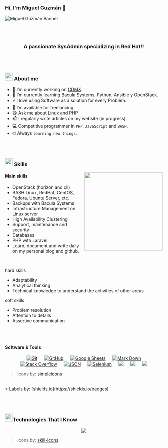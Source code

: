 ### Hi, I'm Miguel Guzmán 👋

![Miguel Guzmán Banner](https://drive.google.com/uc?export=view&id=1z__1rSXvypqkeb3T2vnCZwWi2P9RhdOH)

<br><br>

<h3 align="center">A passionate SysAdmin specializing in Red Hat!!</h3> 

<br><br>

### <img src="https://media2.giphy.com/media/QssGEmpkyEOhBCb7e1/giphy.gif?cid=ecf05e47a0n3gi1bfqntqmob8g9aid1oyj2wr3ds3mg700bl&rid=giphy.gif" width ="25"><b> About me</b>

- 🔭 I’m currently working on [CDMX](www.cdmx.gob.mx).
- 🌱 I’m currently learning Bacula Systems, Python, Ansible y OpenStack.
- ⚡ I love using Software as a solution for every Problem.
- 🤝 I’m available for freelancing.
- 😄 Ask me about Linux and PHP
- 📫 I regularly write articles on my website (in progress).
- :computer: Competitive programmer in `PHP`, `JavaScript` and `BASH`.
- :nerd_face: Always `learning new things`.

<br><br>

### <img src="https://media2.giphy.com/media/QssGEmpkyEOhBCb7e1/giphy.gif?cid=ecf05e47a0n3gi1bfqntqmob8g9aid1oyj2wr3ds3mg700bl&rid=giphy.gif" width ="25"><b> Skills</b>

<picture> <img align="right" src="https://github.com/7oSkaaa/7oSkaaa/blob/main/Images/Right_Side.gif?raw=true" width = 250px></picture>

#### Main skills

- OpenStack (horizon and cli)
- BASH Linux, RedHat, CentOS, Fedora, Ubuntu Server, etc.
- Backups with Bacula Systems
- Infrastructure Management on Linux server
- High Availability Clustering
- Support, maintenance and security
- Databases 
- PHP with Laravel.
- Learn, document and write daily on my personal blog and github.
<br>

hard skills
- Adaptability
- Analytical thinking
- Technical knowledge to understand the activities of other areas

soft skills
- Problem resolution
- Attention to details
- Assertive communication

<br><br>

#### Software & Tools

<p align="center">
  &emsp;
    <a href="#"><img alt="Git" src="https://img.shields.io/badge/Git%20-%23F05033.svg?style=plastic&logo=git&logoColor=white"></a>
  &emsp;
    <a href="#"><img alt="GitHub" src="https://img.shields.io/badge/github-%23181717.svg?style=plastic&logo=github&logoColor=white"></a>
  &emsp;
    <a href="#"><img alt="Google Sheets" src="https://img.shields.io/badge/Google%20Sheets%20-%2334A853.svg?style=plastic&logo=google%20sheets&logoColor=white"></a>
  &emsp;
    <a href="#"><img alt="Mark Down" src="https://img.shields.io/badge/Markdown-000000?style=plastic&logo=markdown&logoColor=white"></a>
  &emsp;
    <a href="#"><img alt="Stack Overflow" src="https://img.shields.io/badge/-Stack%20Overflow-FE7A16?style=plastic&logo=stack-overflow&logoColor=white"></a>
  &emsp;
    <a href="#"><img alt="JSON" img src="https://img.shields.io/badge/json-%23000000.svg?style=plastic&logo=json&logoColor=white"></a>
  &emsp;
    <a href="#"><img alt="Selenium" src="https://img.shields.io/badge/selenium-%2343B02A.svg?&style=plastic&logo=selenium&logoColor=white"></a>
    &emsp;
    <a href="#"><img src="https://img.shields.io/badge/django-%23092E20.svg?&style=plastic&logo=django&logoColor=white" /></a>
    &emsp;
    <a href="#"><img src="https://img.shields.io/badge/mysql-%234479A1.svg?&style=plastic&logo=mysql&logoColor=white"/></a>
  &emsp;
   <a href="#"><img src="https://img.shields.io/static/v1?message=Gitlab&logo=gitlab&labelColor=5c5c5c&color=1182c3&logoColor=white&label=%20&style=plastic"/></a>
</p>

<!---
Descripción de como usarlo: https://stackoverflow.com/questions/38985050/how-do-i-use-the-logo-option-in-shields-io-badges
-->

> Icons by: [simpleicons](https://simpleicons.org/)
<br>
> Labels by: [shields.io](https://shields.io/badges)

<br><br>

### <img src="https://media2.giphy.com/media/QssGEmpkyEOhBCb7e1/giphy.gif?cid=ecf05e47a0n3gi1bfqntqmob8g9aid1oyj2wr3ds3mg700bl&rid=giphy.gif" width ="25"><b>Technologies That I Know</b>

<p align="center">
  <a href="https://skillicons.dev">
    <img src="https://skillicons.dev/icons?i=git,github,gitlab,md,linux,grafana,openstack,openshift,ansible,bash,nginx,vim,kubernetes,docker,mongodb,mysql,postgres,bootstrap,css,html,js,jquery,php,laravel,py,django,flask,linkedin,stackoverflow,vscode,wordpress&perline=8" />
  </a>
</p>

> Icons by: [skill-icons](https://github.com/tandpfun/skill-icons#readme)

<br><br>
